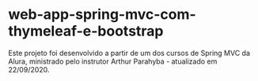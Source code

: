# web-app-spring-mvc-com-thymeleaf-e-bootstrap
Este projeto foi desenvolvido a partir de um dos cursos de Spring MVC da Alura, ministrado pelo instrutor Arthur Parahyba - atualizado em 22/09/2020.
